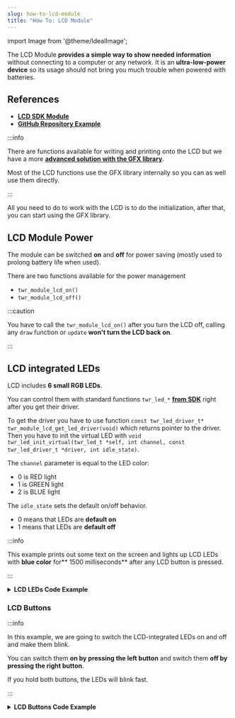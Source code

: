 ```yaml
---
slug: how-to-lcd-module
title: "How To: LCD Module"
---
```

import Image from '@theme/IdealImage';

The LCD Module **provides a simple way to show needed information** without connecting to a computer or any network. It is an **ultra-low-power device** so its usage should not bring you much trouble when powered with batteries.

## References
- [**LCD SDK Module**](https://sdk.hardwario.com/group__twr__module__lcd.html)
- [**GitHub Repository Example**](https://github.com/hardwario/twr-lcd-clock-with-stopwatch/blob/main/src/application.c)

:::info

There are functions available for writing and printing onto the LCD but we have a more [**advanced solution with the GFX library**](./graphics-library.md).

Most of the LCD functions use the GFX library internally so you can as well use them directly.

:::

All you need to do to work with the LCD is to do the initialization, after that, you can start using the GFX library.

## LCD Module Power
The module can be switched **on** and **off** for power saving (mostly used to prolong battery life when used).

There are two functions available for the power management
- `twr_module_lcd_on()`
- `twr_module_lcd_off()`

:::caution

You have to call the `twr_module_lcd_on()` after you turn the LCD off, calling any `draw` function or `update` **won't turn the LCD back on**.

:::


## LCD integrated LEDs

LCD includes **6 small RGB LEDs**.

You can control them with standard functions `twr_led_*` [**from SDK**](./led-control.md) right after you get their driver.

To get the driver you have to use function `const twr_led_driver_t* twr_module_lcd_get_led_driver(void)` which returns pointer to the driver. Then you have to init the virtual LED with `void twr_led_init_virtual(twr_led_t *self, int channel, const twr_led_driver_t *driver, int idle_state)`.

The `channel` parameter is equal to the LED color:

- 0 is RED light
- 1 is GREEN light
- 2 is BLUE light

The `idle_state` sets the default on/off behavior.

- 0 means that LEDs are **default on**
- 1 means that LEDs are **default off**

:::info

This example prints out some text on the screen and lights up LCD LEDs with **blue color** for** 1500 milliseconds** after any LCD button is pressed.

:::

<details>
<summary>
<b>
LCD LEDs Code Example
</b>
</summary>
<p>

  ```c showLineNumbers
  #include <application.h>

  twr_button_t button;
  twr_led_t lcdLed;

  twr_gfx_t *pgfx;

  void button_event_handler(twr_button_t *self, twr_button_event_t event, void *event_param)
  {
      (void) self;
      (void) event_param;

      if (event == TWR_BUTTON_EVENT_PRESS)
      {
          twr_led_pulse(&lcdLed, 1500);

          char hello[6] = "Hello";
          twr_gfx_draw_string(pgfx, 10, 5, hello, true);
          twr_gfx_draw_line(pgfx, 0, 21, 128, 23, true);

          twr_gfx_update(pgfx);
      }
  }

  void application_init(void)
  {
      twr_button_init(&button, TWR_GPIO_BUTTON, TWR_GPIO_PULL_DOWN, false);
      twr_button_set_event_handler(&button, button_event_handler, NULL);

      const twr_led_driver_t* driver = twr_module_lcd_get_led_driver();
      twr_led_init_virtual(&lcdLed, TWR_MODULE_LCD_LED_BLUE, driver, 1);

      twr_module_lcd_init();
      pgfx = twr_module_lcd_get_gfx();
      twr_gfx_set_font(pgfx, &twr_font_ubuntu_15);
  }
  ```

</p>
</details>

### LCD Buttons

:::info

In this example, we are going to switch the LCD-integrated LEDs on and off and make them blink.

You can switch them **on by pressing the left button** and switch them **off by pressing the right button**.

If you hold both buttons, the LEDs will blink fast.

:::

<details>
<summary>
<b>
LCD Buttons Code Example
</b>
</summary>
<p>

  ```c showLineNumbers
  #include <application.h>

  twr_led_t lcdLed;

  void lcd_event_handler(twr_module_lcd_event_t event, void *param)
  {
      (void) param;

      if (event == TWR_MODULE_LCD_EVENT_LEFT_CLICK)
      {
          twr_led_set_mode(&lcdLed, TWR_LED_MODE_ON);
      }
      else if (event == TWR_MODULE_LCD_EVENT_RIGHT_CLICK)
      {
        twr_led_set_mode(&lcdLed, TWR_LED_MODE_OFF);
      }
      else if (event == TWR_MODULE_LCD_EVENT_BOTH_HOLD)
      {
          twr_led_set_mode(&lcdLed, TWR_LED_MODE_BLINK_FAST);
      }
  }

  void application_init(void)
  {
      const twr_led_driver_t* driver = twr_module_lcd_get_led_driver();
      twr_led_init_virtual(&lcdLed, 2, driver, 1);

      twr_led_set_mode(&lcdLed, TWR_LED_MODE_OFF);
      twr_led_pulse(&lcdLed, 1000);

      twr_module_lcd_init();
      twr_module_lcd_set_event_handler(lcd_event_handler, NULL);
  }
  ```

</p>
</details>
